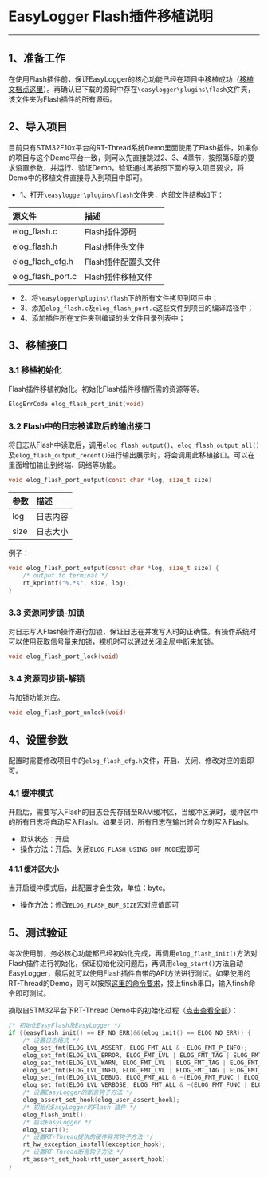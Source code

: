 # EasyLogger Flash插件移植说明

---

## 1、准备工作

在使用Flash插件前，保证EasyLogger的核心功能已经在项目中移植成功（[移植文档点这里](https://github.com/armink/EasyLogger/blob/master/docs/zh/port/kernel.md)）。再确认已下载的源码中存在`\easylogger\plugins\flash`文件夹，该文件夹为Flash插件的所有源码。

## 2、导入项目

目前只有STM32F10x平台的RT-Thread系统Demo里面使用了Flash插件，如果你的项目与这个Demo平台一致，则可以先直接跳过2、3、4章节，按照第5章的要求设置参数，并运行、验证Demo。验证通过再按照下面的导入项目要求，将Demo中的移植文件直接导入到项目中即可。

- 1、打开`\easylogger\plugins\flash`文件夹，内部文件结构如下：

|源文件                                 |描述   |
|:------------------------------        |:----- |
|elog_flash.c                           |Flash插件源码|
|elog_flash.h                           |Flash插件头文件|
|elog_flash_cfg.h                       |Flash插件配置头文件|
|elog_flash_port.c                      |Flash插件移植文件|


- 2、将`\easylogger\plugins\flash`下的所有文件拷贝到项目中；
- 3、添加`elog_flash.c`及`elog_flash_port.c`这些文件到项目的编译路径中；
- 4、添加插件所在文件夹到编译的头文件目录列表中；

## 3、移植接口

### 3.1 移植初始化

Flash插件移植初始化。初始化Flash插件移植所需的资源等等。

```C
ElogErrCode elog_flash_port_init(void)
```

### 3.2 Flash中的日志被读取后的输出接口

将日志从Flash中读取后，调用`elog_flash_output()`、`elog_flash_output_all()`及`elog_flash_output_recent()`进行输出展示时，将会调用此移植接口。可以在里面增加输出到终端、网络等功能。

```C
void elog_flash_port_output(const char *log, size_t size)
```

|参数                                    |描述|
|:-----                                  |:----|
|log                                     |日志内容|
|size                                    |日志大小|

例子：
```c
void elog_flash_port_output(const char *log, size_t size) {
    /* output to terminal */
    rt_kprintf("%.*s", size, log);
}

```
### 3.3 资源同步锁-加锁

对日志写入Flash操作进行加锁，保证日志在并发写入时的正确性。有操作系统时可以使用获取信号量来加锁，裸机时可以通过关闭全局中断来加锁。

```C
void elog_flash_port_lock(void)
```

### 3.4 资源同步锁-解锁

与加锁功能对应。

```C
void elog_flash_port_unlock(void)
```
## 4、设置参数

配置时需要修改项目中的`elog_flash_cfg.h`文件，开启、关闭、修改对应的宏即可。

### 4.1 缓冲模式

开启后，需要写入Flash的日志会先存储至RAM缓冲区，当缓冲区满时，缓冲区中的所有日志将自动写入Flash。如果关闭，所有日志在输出时会立刻写入Flash。

- 默认状态：开启
- 操作方法：开启、关闭`ELOG_FLASH_USING_BUF_MODE`宏即可

#### 4.1.1 缓冲区大小

当开启缓冲模式后，此配置才会生效，单位：byte。

- 操作方法：修改`ELOG_FLASH_BUF_SIZE`宏对应值即可

## 5、测试验证

每次使用前，务必核心功能都已经初始化完成，再调用`elog_flash_init()`方法对Flash插件进行初始化，保证初始化没问题后，再调用`elog_start()`方法启动EasyLogger，最后就可以使用Flash插件自带的API方法进行测试。如果使用的RT-Thread的Demo，则可以按照[这里的命令要求](https://github.com/armink/EasyLogger/tree/master/demo/os/rt-thread/stm32f10x#22-flash-log将日志保存到flash中)，接上finsh串口，输入finsh命令即可测试。

摘取自STM32平台下RT-Thread Demo中的初始化过程（[点击查看全部](https://github.com/armink/EasyLogger/blob/master/demo/os/rt-thread/stm32f10x/app/src/app_task.c)）：
```c
/* 初始化EasyFlash及EasyLogger */
if ((easyflash_init() == EF_NO_ERR)&&(elog_init() == ELOG_NO_ERR)) {
    /* 设置日志格式 */
    elog_set_fmt(ELOG_LVL_ASSERT, ELOG_FMT_ALL & ~ELOG_FMT_P_INFO);
    elog_set_fmt(ELOG_LVL_ERROR, ELOG_FMT_LVL | ELOG_FMT_TAG | ELOG_FMT_TIME);
    elog_set_fmt(ELOG_LVL_WARN, ELOG_FMT_LVL | ELOG_FMT_TAG | ELOG_FMT_TIME);
    elog_set_fmt(ELOG_LVL_INFO, ELOG_FMT_LVL | ELOG_FMT_TAG | ELOG_FMT_TIME);
    elog_set_fmt(ELOG_LVL_DEBUG, ELOG_FMT_ALL & ~(ELOG_FMT_FUNC | ELOG_FMT_P_INFO));
    elog_set_fmt(ELOG_LVL_VERBOSE, ELOG_FMT_ALL & ~(ELOG_FMT_FUNC | ELOG_FMT_P_INFO));
    /* 设置EasyLogger的断言钩子方法 */
    elog_assert_set_hook(elog_user_assert_hook);
    /* 初始化EasyLogger的Flash 插件 */
    elog_flash_init();
    /* 启动EasyLogger */
    elog_start();
    /* 设置RT-Thread提供的硬件异常钩子方法 */
    rt_hw_exception_install(exception_hook);
    /* 设置RT-Thread断言钩子方法 */
    rt_assert_set_hook(rtt_user_assert_hook);
}
```
